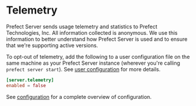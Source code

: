# Telemetry

Prefect Server sends usage telemetry and statistics to Prefect Technologies, Inc. All information collected is anonymous. We use this information to better understand how Prefect Server is used and to ensure that we're supporting active versions.

To opt-out of telemetry, add the following to a user configuration file on the same machine as your Prefect Server instance (wherever you're calling `prefect server start`). See [user configuration](/core/concepts/configuration.md#user-configuration) for more details.

```toml
[server.telemetry]
enabled = false
```

See [configuration](/core/concepts/configuration.md) for a complete overview of configuration.

